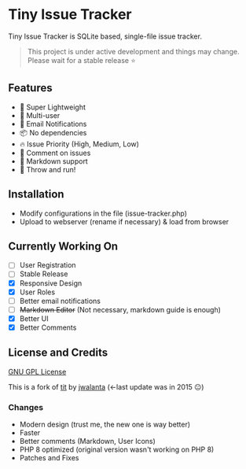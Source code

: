 # Tiny Issue Tracker

Tiny Issue Tracker is SQLite based, single-file issue tracker.

> This project is under active development and things may change. Please wait for a stable release ⭐️

## Features

- :rocket: Super Lightweight
- :busts_in_silhouette: Multi-user
- :email: Email Notifications
- :package: No dependencies
- :fire: Issue Priority (High, Medium, Low)
- :speech_balloon: Comment on issues
- :memo: Markdown support
- :running: Throw and run!

## Installation

- Modify configurations in the file (issue-tracker.php)
- Upload to webserver (rename if necessary) & load from browser

## Currently Working On

- [ ] User Registration
- [ ] Stable Release
- [x] Responsive Design
- [x] User Roles
- [ ] Better email notifications
- [ ] ~~Markdown Editor~~ (Not necessary, markdown guide is enough)
- [x] Better UI
- [x] Better Comments

## License and Credits

[GNU GPL License](./LICENSE)

This is a fork of [tit](https://github.com/jwalanta/tit) by [jwalanta](https://github.com/jwalanta/) (<-last update was in 2015 😐)

### Changes

- Modern design (trust me, the new one is way better)
- Faster
- Better comments (Markdown, User Icons)
- PHP 8 optimized (original version wasn't working on PHP 8)
- Patches and Fixes
